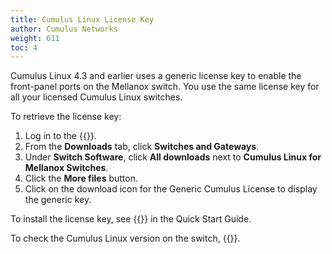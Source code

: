 ```yaml
---
title: Cumulus Linux License Key
author: Cumulus Networks
weight: 611
toc: 4
---
```

Cumulus Linux 4.3 and earlier uses a generic license key to enable the front-panel ports on the Mellanox switch. You use the same license key for all your licensed Cumulus Linux switches.

To retrieve the license key:
1. Log in to the {{<exlink url="https://enterprise-support.nvidia.com/s/" text="NVIDIA Enterprise support portal">}}.
2. From the **Downloads** tab, click **Switches and Gateways**.
3. Under **Switch Software**, click **All downloads** next to **Cumulus Linux for Mellanox Switches**.
4. Click the **More files** button.
5. Click on the download icon for the Generic Cumulus License to display the generic key.

To install the license key, see {{<exlink url="https://docs.nvidia.com/networking-ethernet-software/cumulus-linux-43/Quick-Start-Guide/#install-the-license" text="Install the License">}} in the Quick Start Guide.

To check the Cumulus Linux version on the switch, {{<link url="Verify-Software-and-Hardware-Version-Information" text="read this article">}}.
